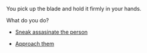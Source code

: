You pick up the blade and hold it firmly in your hands. 

What do you do?

* [Sneak assasinate the person](3-A.md)

* [Approach them](2.md)
